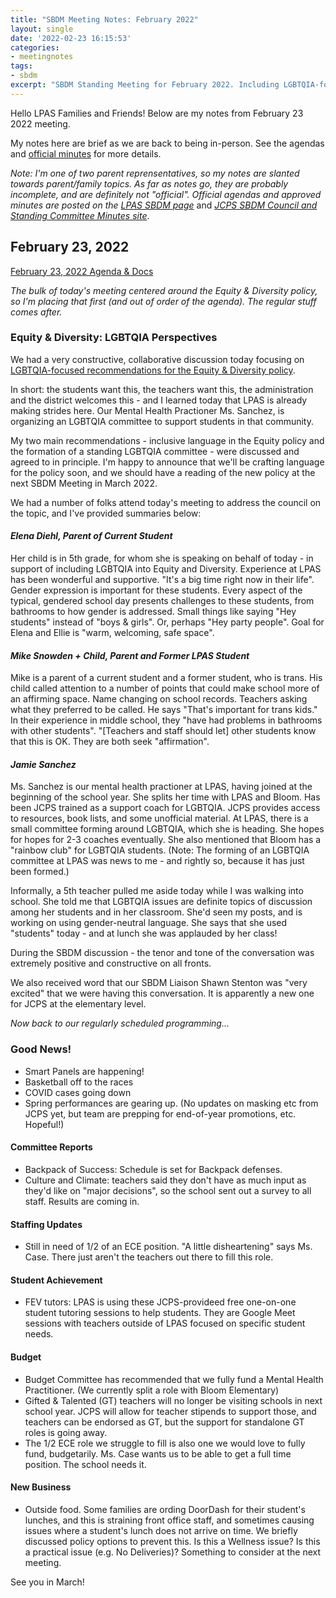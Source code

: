 ```yaml
---
title: "SBDM Meeting Notes: February 2022"
layout: single
date: '2022-02-23 16:15:53'
categories:
- meetingnotes
tags:
- sbdm
excerpt: "SBDM Standing Meeting for February 2022. Including LGBTQIA-focused Equity and Diversity, staffing, budgets, more."
---
```


Hello LPAS Families and Friends! Below are my notes from February 23 2022 meeting.

My notes here are brief as we are back to being in-person. See the agendas and [official minutes](https://sppublic.jefferson.kyschools.us/sbdm/SitePages/Home.aspx) for more details.

*Note: I'm one of two parent reprensentatives, so my notes are slanted towards parent/family topics. As far as notes go, they are probably incomplete, and are definitely not "official". Official agendas and approved minutes are posted on the* [*LPAS SBDM page*](http://lincoln.jefferson.kyschools.us/groups/14915/site_based_decision_making_council_sbdm/sbdm) and [*JCPS SBDM Council and Standing Committee Minutes site*](https://sppublic.jefferson.kyschools.us/sbdm/SitePages/Home.aspx).


## February 23, 2022 ##
[February 23, 2022 Agenda & Docs](https://drive.google.com/drive/u/0/folders/1fqpmKzY6bUghhcgxoq8zPccF1qtyjDvm)

_The bulk of today's meeting centered around the Equity & Diversity policy, so I'm placing that first (and out of order of the agenda). The regular stuff comes after._

### Equity & Diversity: LGBTQIA Perspectives ###

We had a very constructive, collaborative discussion today focusing on [LGBTQIA-focused recommendations for the Equity & Diversity policy](https://benwilson.org/sbdm/policy/equity-diversity-policy-recommendations-lgbtqia-students/). 

In short: the students want this, the teachers want this, the administration and the district welcomes this - and I learned today that LPAS is already making strides here. Our Mental Health Practioner Ms. Sanchez, is organizing an LGBTQIA committee to support students in that community.

My two main recommendations - inclusive language in the Equity policy and the formation of a standing LGBTQIA committee - were discussed and agreed to in principle. I'm happy to announce that we'll be crafting language for the policy soon, and we should have a reading of the new policy at the next SBDM Meeting in March 2022.

We had a number of folks attend today's meeting to address the council on the topic, and I've provided summaries below:

#### _Elena Diehl, Parent of Current Student_ ####

Her child is in 5th grade, for whom she is speaking on behalf of today - in support of including LGBTQIA into Equity and Diversity. Experience at LPAS has been wonderful and supportive. "It's a big time right now in their life". Gender expression is important for these students. Every aspect of the typical, gendered school day presents challenges to these students, from bathrooms to how gender is addressed. Small things like saying "Hey students" instead of "boys & girls". Or, perhaps "Hey party people". Goal for Elena and Ellie is "warm, welcoming, safe space".

#### _Mike Snowden + Child, Parent and Former LPAS Student_ ####

Mike is a parent of a current student and a former student, who is trans. His child called attention to a number of points that could make school more of an affirming space. Name changing on school records. Teachers asking what they preferred to be called. He says "That's important for trans kids." In their experience in middle school, they  "have had problems in bathrooms with other students". "[Teachers and staff should let] other students know that this is OK. They are both seek "affirmation". 

#### _Jamie Sanchez_ ####

Ms. Sanchez is our mental health practioner at LPAS, having joined at the beginning of the school year. She splits her time with LPAS and Bloom. Has been JCPS trained as a support coach for LGBTQIA. JCPS provides access to resources, book lists, and some unofficial material. At LPAS, there is a small committee forming around LGBTQIA, which she is heading. She hopes for hopes for 2-3 coaches eventually. She also mentioned that Bloom has a "rainbow club" for LGBTQIA students. (Note: The forming of an LGBTQIA committee at LPAS was news to me - and rightly so, because it has just been formed.)

Informally, a 5th teacher pulled me aside today while I was walking into school. She told me that LGBTQIA issues are definite topics of discussion among her students and in her classroom. She'd seen my posts, and is working on using gender-neutral language. She says that she used "students" today - and at lunch she was applauded by her class!

During the SBDM discussion - the tenor and tone of the conversation was extremely positive and constructive on all fronts.  

We also received word that our SBDM Liaison Shawn Stenton was "very excited" that we were having this conversation. It is apparently a new one for JCPS at the elementary level. 


_Now back to our regularly scheduled programming..._

### Good News! ###
- Smart Panels are happening!
- Basketball off to the races
- COVID cases going down
- Spring performances are gearing up.
(No updates on masking etc from JCPS yet, but team are prepping for end-of-year promotions, etc. Hopeful!)

#### Committee Reports ####
- Backpack of Success: Schedule is set for Backpack defenses. 
- Culture and Climate: teachers said they don't have as much input as they'd like on "major decisions", so the school sent out a survey to all staff. Results are coming in.

#### Staffing Updates ####
- Still in need of 1/2 of an ECE position. "A little disheartening" says Ms. Case. There just aren't the teachers out there to fill this role.

#### Student Achievement ####
- FEV tutors: LPAS is using these JCPS-provideed free one-on-one student tutoring sessions to help students. They are Google Meet sessions with teachers outside of LPAS focused on specific student needs.

#### Budget #####
- Budget Committee has recommended that we fully fund a Mental Health Practitioner. (We currently split a role with Bloom Elementary)
- Gifted & Talented (GT) teachers will no longer be visiting schools in next school year. JCPS will allow for teacher stipends to support those, and teachers can be endorsed as GT, but the support for standalone GT roles is going away.
- The 1/2 ECE role we struggle to fill is also one we would love to fully fund, budgetarily. Ms. Case wants us to be able to get a full time position. The school needs it. 

#### New Business ####
- Outside food. Some families are ording DoorDash for their student's lunches, and this is straining front office staff, and sometimes causing issues where a student's lunch does not arrive on time. We briefly discussed policy options to prevent this. Is this a Wellness issue? Is this a practical issue (e.g. No Deliveries)? Something to consider at the next meeting.

See you in March!
